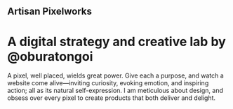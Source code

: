 ## Artisan Pixelworks
# A digital strategy and creative lab by @oburatongoi

A pixel, well placed, wields great power.
Give each a purpose, and watch a website come alive&#8212;inviting curiosity, evoking emotion, and inspiring action; all as its natural self-expression.
I am meticulous about design, and obsess over every pixel to create products that both deliver and delight.
